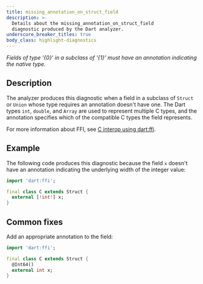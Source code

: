 ```yaml
---
title: missing_annotation_on_struct_field
description: >-
  Details about the missing_annotation_on_struct_field
  diagnostic produced by the Dart analyzer.
underscore_breaker_titles: true
body_class: highlight-diagnostics
---
```


_Fields of type '{0}' in a subclass of '{1}' must have an annotation indicating
the native type._

## Description

The analyzer produces this diagnostic when a field in a subclass of
`Struct` or `Union` whose type requires an annotation doesn't have one.
The Dart types `int`, `double`, and `Array` are used to represent multiple
C types, and the annotation specifies which of the compatible C types the
field represents.

For more information about FFI, see [C interop using dart:ffi][ffi].

## Example

The following code produces this diagnostic because the field `x` doesn't
have an annotation indicating the underlying width of the integer value:

```dart
import 'dart:ffi';

final class C extends Struct {
  external [!int!] x;
}
```

## Common fixes

Add an appropriate annotation to the field:

```dart
import 'dart:ffi';

final class C extends Struct {
  @Int64()
  external int x;
}
```

[ffi]: /interop/c-interop
